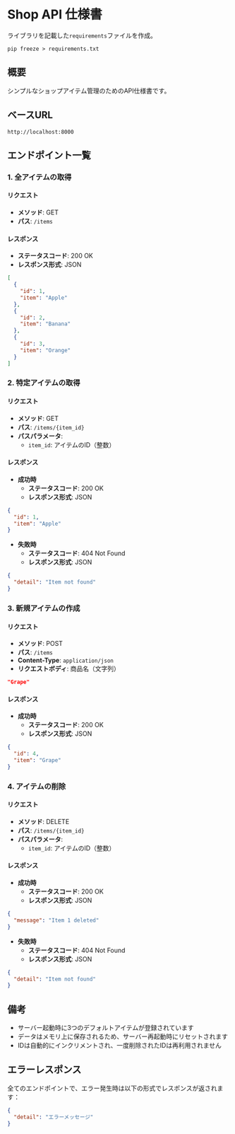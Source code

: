 # Shop API 仕様書

ライブラリを記載した`requirements`ファイルを作成。
```shell
pip freeze > requirements.txt
```

## 概要
シンプルなショップアイテム管理のためのAPI仕様書です。

## ベースURL
```
http://localhost:8000
```

## エンドポイント一覧

### 1. 全アイテムの取得

#### リクエスト
- **メソッド**: GET
- **パス**: `/items`

#### レスポンス
- **ステータスコード**: 200 OK
- **レスポンス形式**: JSON
```json
[
  {
    "id": 1,
    "item": "Apple"
  },
  {
    "id": 2,
    "item": "Banana"
  },
  {
    "id": 3,
    "item": "Orange"
  }
]
```

### 2. 特定アイテムの取得

#### リクエスト
- **メソッド**: GET
- **パス**: `/items/{item_id}`
- **パスパラメータ**:
  - `item_id`: アイテムのID（整数）

#### レスポンス
- **成功時**
  - **ステータスコード**: 200 OK
  - **レスポンス形式**: JSON
```json
{
  "id": 1,
  "item": "Apple"
}
```
- **失敗時**
  - **ステータスコード**: 404 Not Found
  - **レスポンス形式**: JSON
```json
{
  "detail": "Item not found"
}
```

### 3. 新規アイテムの作成

#### リクエスト
- **メソッド**: POST
- **パス**: `/items`
- **Content-Type**: `application/json`
- **リクエストボディ**: 商品名（文字列）
```json
"Grape"
```

#### レスポンス
- **成功時**
  - **ステータスコード**: 200 OK
  - **レスポンス形式**: JSON
```json
{
  "id": 4,
  "item": "Grape"
}
```

### 4. アイテムの削除

#### リクエスト
- **メソッド**: DELETE
- **パス**: `/items/{item_id}`
- **パスパラメータ**:
  - `item_id`: アイテムのID（整数）

#### レスポンス
- **成功時**
  - **ステータスコード**: 200 OK
  - **レスポンス形式**: JSON
```json
{
  "message": "Item 1 deleted"
}
```
- **失敗時**
  - **ステータスコード**: 404 Not Found
  - **レスポンス形式**: JSON
```json
{
  "detail": "Item not found"
}
```

## 備考
- サーバー起動時に3つのデフォルトアイテムが登録されています
- データはメモリ上に保存されるため、サーバー再起動時にリセットされます
- IDは自動的にインクリメントされ、一度削除されたIDは再利用されません

## エラーレスポンス
全てのエンドポイントで、エラー発生時は以下の形式でレスポンスが返されます：
```json
{
  "detail": "エラーメッセージ"
}
```